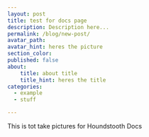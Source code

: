 ```yaml
---
layout: post
title: test for docs page
description: Description here...
permalink: /blog/new-post/
avatar_path: 
avatar_hint: heres the picture
section_color:
published: false
about:
	title: about title
	title_hint: heres the title
categories:
  - example
  - stuff

---
```

<p>This is tot take pictures for Houndstooth Docs</p>
